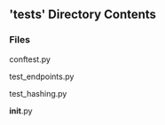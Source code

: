 ## 'tests' Directory Contents

### Files

conftest.py

test_endpoints.py

test_hashing.py

__init__.py

